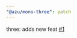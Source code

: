 ```yaml
---
"@azu/mono-three": patch
---
```

    
three: adds new feat [#1](https://github.com/azimqordoba/monorepo-release-changesets/pull/1)
    

